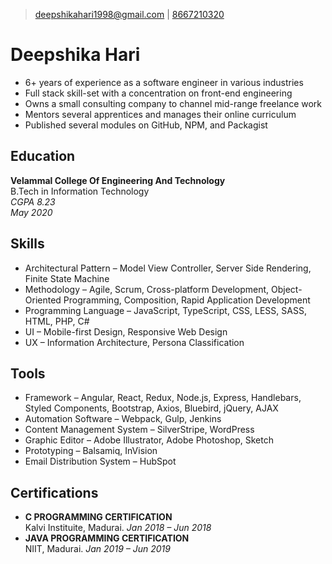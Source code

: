 >[deepshikahari1998@gmail.com](mailto:deepshikahari1998@gmail.com) | 
[8667210320](tel:8667210320)

# Deepshika Hari
- 6+ years of experience as a software engineer in various industries
- Full stack skill-set with a concentration on front-end engineering
- Owns a small consulting company to channel mid-range freelance work
- Mentors several apprentices and manages their online curriculum
- Published several modules on GitHub, NPM, and Packagist

## Education
**Velammal College Of Engineering And Technology**  
 B.Tech in Information Technology  
*CGPA 8.23*  
*May 2020*  

## Skills
- Architectural Pattern &ndash; Model View Controller, Server Side Rendering, Finite State Machine
- Methodology &ndash; Agile, Scrum, Cross-platform Development, Object-Oriented Programming, Composition, Rapid Application Development
- Programming Language &ndash; JavaScript, TypeScript, CSS, LESS, SASS, HTML, PHP, C# 
- UI &ndash; Mobile-first Design, Responsive Web Design 
- UX &ndash; Information Architecture, Persona Classification

## Tools
- Framework &ndash; Angular, React, Redux, Node.js, Express, Handlebars, Styled Components, Bootstrap, Axios, Bluebird, jQuery, AJAX
- Automation Software &ndash; Webpack, Gulp, Jenkins
- Content Management System &ndash; SilverStripe, WordPress
- Graphic Editor &ndash; Adobe Illustrator, Adobe Photoshop, Sketch
- Prototyping &ndash; Balsamiq, InVision
- Email Distribution System &ndash; HubSpot

## Certifications
- **C PROGRAMMING CERTIFICATION**  
Kalvi Instituite, Madurai. 
*Jan 2018 &ndash; Jun 2018*
- **JAVA PROGRAMMING CERTIFICATION**  
NIIT, Madurai. 
*Jan 2019 &ndash; Jun 2019* 





